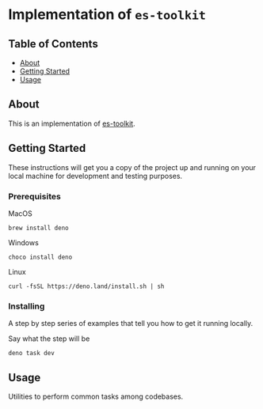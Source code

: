 # Implementation of `es-toolkit`

## Table of Contents

- [About](#about)
- [Getting Started](#getting_started)
- [Usage](#usage)

## About <a name = "about"></a>

This is an implementation of [es-toolkit](https://es-toolkit.dev).

## Getting Started <a name = "getting_started"></a>

These instructions will get you a copy of the project up and running on your
local machine for development and testing purposes.

### Prerequisites

MacOS

```
brew install deno
```

Windows

```
choco install deno
```

Linux

```
curl -fsSL https://deno.land/install.sh | sh
```

### Installing

A step by step series of examples that tell you how to get it running locally.

Say what the step will be

```
deno task dev
```

## Usage <a name = "usage"></a>

Utilities to perform common tasks among codebases.
